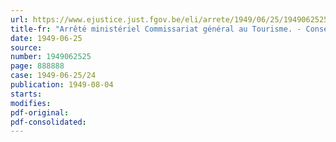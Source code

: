 ```yaml
---
url: https://www.ejustice.just.fgov.be/eli/arrete/1949/06/25/1949062525/justel
title-fr: "Arrêté ministériel Commissariat général au Tourisme. - Conseil supérieur du Tourisme et de l'Hôtellerie. - Prorogation de mandats"
date: 1949-06-25
source:
number: 1949062525
page: 888888
case: 1949-06-25/24
publication: 1949-08-04
starts:
modifies:
pdf-original:
pdf-consolidated:
---
```


